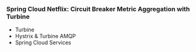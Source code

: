 <!-- .element: class="toc" -->

### Spring Cloud Netflix: Circuit Breaker Metric Aggregation with Turbine

* Turbine
* Hystrix & Turbine AMQP <!-- .element: class="current-item" -->
* Spring Cloud Services
